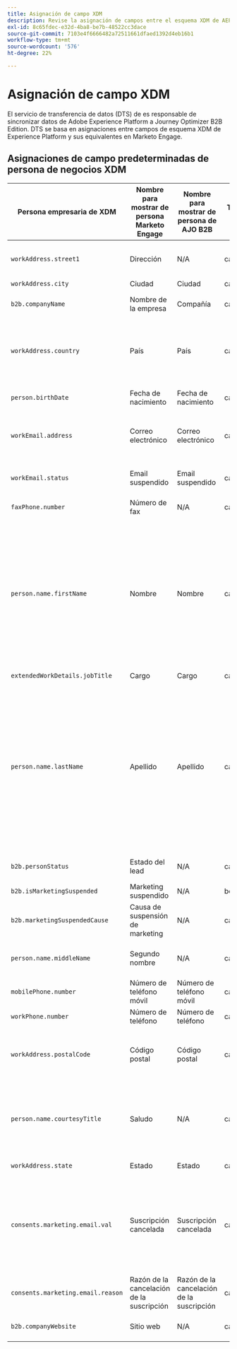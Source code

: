 ```yaml
---
title: Asignación de campo XDM
description: Revise la asignación de campos entre el esquema XDM de AEP, Marketo Engage y Journey Optimizer B2B Edition.
exl-id: 8c65fdec-e32d-4ba8-be7b-48522cc3dace
source-git-commit: 7103e4f6666482a72511661dfaed1392d4eb16b1
workflow-type: tm+mt
source-wordcount: '576'
ht-degree: 22%

---
```


# Asignación de campo XDM

El servicio de transferencia de datos (DTS) de es responsable de sincronizar datos de Adobe Experience Platform a Journey Optimizer B2B Edition. DTS se basa en asignaciones entre campos de esquema XDM de Experience Platform y sus equivalentes en Marketo Engage.

## Asignaciones de campo predeterminadas de persona de negocios XDM

| Persona empresaria de XDM | Nombre para mostrar de persona Marketo Engage | Nombre para mostrar de persona de AJO B2B | Tipo de XDM | Tipo de Marketo | Descripción de XDM |
|------------------- |---------------------------------- |--------------------------- |-------- |------------ |--------------- |
| `workAddress.street1` | Dirección | N/A | cadena | texto | Información principal de la dirección postal, número de piso, número de calle y nombre de la calle. |
| `workAddress.city ` | Ciudad | Ciudad | cadena | cadena | El nombre de la ciudad. |
| `b2b.companyName` | Nombre de la empresa | Compañía | cadena | cadena | Nombre de la compañía con la que está asociado un profesional. |
| `workAddress.country` | País | País | cadena | cadena | El nombre del territorio administrado por el gobierno. Aparte de `xdm:countryCode`, este es un campo de forma libre que puede tener el nombre del país en cualquier idioma. |
| `person.birthDate` | Fecha de nacimiento | Fecha de nacimiento | cadena | fecha | La fecha completa en la que nació una persona.  DD/MM/YYYY |
| `workEmail.address` | Correo electrónico | Correo electrónico | cadena | correo electrónico | La dirección técnica, por ejemplo, &#39;<name@domain.com>&#39; como se define comúnmente en RFC2822 y estándares subsiguientes. |
| `workEmail.status` | Email suspendido | Email suspendido | cadena | booleano | Una indicación de la capacidad de uso de la dirección de correo electrónico. |
| `faxPhone.number` | Número de fax | N/A | cadena | teléfono | Número de teléfono fax. |
| `person.name.firstName` | Nombre | Nombre | cadena | cadena | El primer segmento del nombre en el orden de escritura más comúnmente aceptado en el idioma del nombre. En muchas culturas, este es el nombre de pila preferido. Las propiedades firstName y lastName se han introducido para mantener la compatibilidad con los sistemas existentes que modelan los nombres de una manera simplificada, no semántica y no internacionalizable. Siempre es preferible utilizar xdm:fullName. |
| `extendedWorkDetails.jobTitle` | Cargo | Cargo | cadena | cadena | Cargo de la persona. |
| `person.name.lastName` | Apellido | Apellido | cadena | cadena | El último segmento del nombre en el orden de escritura más comúnmente aceptado en el idioma del nombre. En muchas culturas este es el nombre de familia heredado, apellido, patronímico o matronímico. Las propiedades firstName y lastName se han introducido para mantener la compatibilidad con los sistemas existentes que modelan los nombres de una manera simplificada, no semántica y no internacionalizable. Siempre es preferible utilizar xdm:fullName. |
| `b2b.personStatus` | Estado del lead | N/A | cadena | cadena | Campo que registra el estado actual de marketing/ventas de la persona. |
| `b2b.isMarketingSuspended` | Marketing suspendido | N/A | booleano | booleano | Indica si el marketing está suspendido para la persona. |
| `b2b.marketingSuspendedCause` | Causa de suspensión de marketing | N/A | cadena | cadena | Si el marketing está suspendido para la persona, esta propiedad proporciona el motivo por el que. |
| `person.name.middleName` | Segundo nombre | N/A | cadena | teléfono | Segundos nombres, nombres alternativos o adicionales que se ponen entre el nombre y los apellidos. |
| `mobilePhone.number` | Número de teléfono móvil | Número de teléfono móvil | cadena | teléfono | Número de teléfono móvil. |
| `workPhone.number` | Número de teléfono | Número de teléfono | cadena | teléfono | Número de teléfono de trabajo. |
| `workAddress.postalCode` | Código postal | Código postal | cadena | cadena | El código postal de la ubicación. Los códigos postales no están disponibles en todos los países. En algunos países, solo contiene parte del código postal. |
| `person.name.courtesyTitle` | Saludo | N/A | cadena | cadena | Normalmente, una abreviatura de un título, honorífico o saludo de persona. courtesyTitle se utiliza delante del nombre completo o los apellidos en los textos de apertura. Por ejemplo, Sr., Sra. o Dr. |
| `workAddress.state` | Estado | Estado | cadena | cadena | El nombre del estado. Este es un campo de forma libre. |
| `consents.marketing.email.val` | Suscripción cancelada | Suscripción cancelada | cadena | booleano | Si la cancelación de la suscripción es verdadera (por ejemplo, valor = 1), establezca `consents.marketing.email.val` como (n). Si la cancelación de la suscripción es falsa (por ejemplo, valor = 0), establezca conents.marketing.email.val como nula. |
| `consents.marketing.email.reason` | Razón de la cancelación de la suscripción | Razón de la cancelación de la suscripción | cadena | cadena |  |
| `b2b.companyWebsite` | Sitio web | N/A | cadena | url | Sitio web de la compañía con la que está asociado un profesional. |
